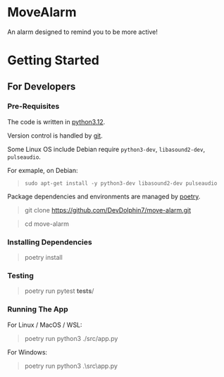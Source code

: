 # MoveAlarm

An alarm designed to remind you to be more active!

# Getting Started

## For Developers

### Pre-Requisites

The code is written in [python3.12](https://www.python.org/downloads/release/python-3123/).

Version control is handled by [git](https://git-scm.com/downloads).

Some Linux OS include Debian require `python3-dev`, `libasound2-dev`, `pulseaudio`.

For exmaple, on Debian:

> `sudo apt-get install -y python3-dev libasound2-dev pulseaudio`

Package dependencies and environments are managed by [poetry](https://python-poetry.org/docs/#installation).

> git clone https://github.com/DevDolphin7/move-alarm.git

> cd move-alarm

### Installing Dependencies

> poetry install

### Testing

> poetry run pytest **tests**/

### Running The App

For Linux / MacOS / WSL:

> poetry run python3 ./src/app.py

For Windows:

> poetry run python3 .\src\app.py
